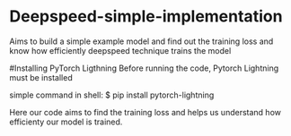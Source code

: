 # Deepspeed-simple-implementation
Aims to build a simple example model and find out the training loss and know how efficiently deepspeed technique trains the model

#Installing PyTorch Ligthning
Before running the code, Pytorch Lightning must be installed

simple command in shell:
$ pip install pytorch-lightning

Here our code aims to find the training loss and helps us understand how efficienty our model is trained.

